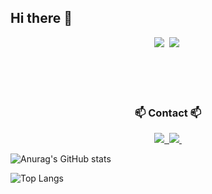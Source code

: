 ## Hi there 👋



<div align="center"> <img src="https://img.shields.io/badge/react-FCC624?style=for-the-badge&logo=react&logoColor=white"/>&nbsp <img src="https://img.shields.io/badge/github-181717.svg?style=for-the-badge&logo=github&logoColor=white" />&nbsp </div> 
<br><br>
<!-- <img src="https://img.shields.io/badge/Colab-2C2C32.svg?style=for-the-badge&logo=googlecolab&logoColor=F9AB00" />&nbsp --> </div> 
<br><br>
<h3 align="center">📫 Contact 📫</h3> <div align="center"> <a href="https://velog.io/@usopked16496"> <img src="https://img.shields.io/badge/Velog-1EBC8F?style=for-the-badge&logo=velog&logoColor=white" />&nbsp </a> <a href="mailto:usopked16496@gmail.com"> <img src="https://img.shields.io/badge/gmail-D14836?style=for-the-badge&logo=gmail&logoColor=white"/>&nbsp </a> </div>

![Anurag's GitHub stats](https://github-readme-stats.vercel.app/api?username=Usopked&show_icons=true&theme=radical)

![Top Langs](https://github-readme-stats.vercel.app/api/top-langs/?username=Usopked&layout=compact)


<!--
**Usopked/Usopked** is a ✨ _special_ ✨ repository because its `README.md` (this file) appears on your GitHub profile.

Here are some ideas to get you started:

- 🔭 I’m currently working on ...
- 🌱 I’m currently learning ...
- 👯 I’m looking to collaborate on ...
- 🤔 I’m looking for help with ...
- 💬 Ask me about ...
- 📫 How to reach me: ...
- 😄 Pronouns: ...
- ⚡ Fun fact: ...
-->
